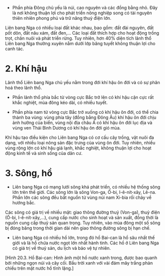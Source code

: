 - Phần phía Đông chủ yếu là núi, cao nguyên và các đồng bằng nhỏ. Đây là nơi không thuận lợi cho phát triển nông nghiệp song có tài nguyên thiên nhiên phong phú và trữ năng thuỷ điện lớn.

Liên bang Nga có nhiều loại đất khác nhau, bao gồm: đất đài nguyên, đất pốt dôn, đất nâu xám, đất đen,... Các loại đất thích hợp cho hoạt động trồng trọt, chăn nuôi và phát triển rừng. Tuy nhiên, hơn 40% diện tích lãnh thổ Liên bang Nga thường xuyên nằm dưới lớp băng tuyết không thuận lợi cho canh tác.

# 2. Khí hậu

Lãnh thổ Liên bang Nga chủ yếu nằm trong đới khí hậu ôn đới và có sự phân hoá theo lãnh thổ.

- Phần lãnh thổ phía bắc từ vòng cực Bắc trở lên có khí hậu cận cực rất khắc nghiệt, mùa đông kéo dài, có nhiều tuyết.

- Phần phía nam từ vòng cực Bắc trở xuống có khí hậu ôn đới, có thể chia thành ba vùng: vùng phía tây (đồng bằng Đông Âu) khí hậu ôn đới chịu ảnh hưởng của biển, vùng nội địa châu Á có khí hậu ôn đới lục địa và vùng ven Thái Bình Dương có khí hậu ôn đới gió mùa.

Khí hậu tạo điều kiện cho Liên bang Nga có cơ cấu cây trồng, vật nuôi đa dạng, với nhiều loại nông sản đặc trưng của vùng ôn đới. Tuy nhiên, nhiều vùng rộng lớn có khí hậu giá lạnh, khắc nghiệt, không thuận lợi cho hoạt động kinh tế và sinh sống của dân cư.

# 3. Sông, hồ

- Liên bang Nga có mạng lưới sông khá phát triển, có nhiều hệ thống sông lớn trên thế giới. Các sông lớn là sông Von-ga, Ô-bi, I-ê-nít-xây, Lê-na. Phần lớn các sông đều bắt nguồn từ vùng núi nam Xi-bia rồi chảy về hướng bắc.

Các sông có giá trị về nhiều mặt: giao thông đường thuỷ (Von-ga), thuỷ điện (Ô-bi, I-ê-nít-xây,...), cung cấp nước cho sinh hoạt và sản xuất, đồng thời là nguồn cung cấp thuỷ sản quan trọng. Tuy nhiên, vào mùa đông một số sông bị đóng băng trong thời gian dài nên giao thông đường sông bị hạn chế.

- Liên bang Nga có nhiều hồ lớn, trong đó hồ Bai-can là hồ sâu nhất thế giới và là hồ chứa nước ngọt lớn nhất hành tinh. Các hồ ở Liên bang Nga có giá trị về thuỷ sản, du lịch và bảo vệ tự nhiên.

[Hình 20.3. Hồ Bai-can: Hình ảnh một hồ nước xanh trong, được bao quanh bởi những ngọn núi và cây cối. Bầu trời xanh với vài đám mây trắng phản chiếu trên mặt nước hồ tĩnh lặng.]
